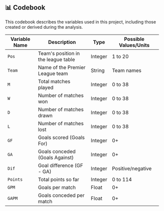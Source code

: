 ## 📊 Codebook

This codebook describes the variables used in this project, including those created or derived during the analysis.

| Variable Name    | Description                          | Type    | Possible Values/Units |
|-----------------|--------------------------------------|---------|---------------------|
| `Pos`           | Team's position in the league table  | Integer | 1 to 20             |
| `Team`          | Name of the Premier League team      | String  | Team names          |
| `M`             | Total matches played                 | Integer | 0 to 38             |
| `W`             | Number of matches won                | Integer | 0 to 38             |
| `D`             | Number of matches drawn              | Integer | 0 to 38             |
| `L`             | Number of matches lost               | Integer | 0 to 38             |
| `GF`            | Goals scored (Goals For)             | Integer | 0+                  |
| `GA`            | Goals conceded (Goals Against)       | Integer | 0+                  |
| `Dif`           | Goal difference (GF - GA)            | Integer | Positive/negative   |
| `Points`        | Total points so far                  | Integer | 0 to 114            |
| `GPM`           | Goals per match                      | Float   | 0+                  |
| `GAPM`          | Goals conceded per match             | Float   | 0+                  |
